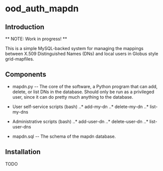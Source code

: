 # ood_auth_mapdn

## Introduction

** NOTE:  Work in progress! **

This is a simple MySQL-backed system for managing the mappings between 
X.509 Distinguished Names (DNs) and local users in Globus style
grid-mapfiles.

## Components

* mapdn.py -- The core of the software, a Python program that can add, delete,
or list DNs in the database.  Should only be run as a privileged user, since
it can do pretty much anything to the database.

* User self-service scripts (bash)
..* add-my-dn
..* delete-my-dn
..* list-my-dns

* Administrative scripts (bash)
..* add-user-dn
..* delete-user-dn
..* list-user-dns

* mapdn.sql -- The schema of the mapdn database.

## Installation

TODO

